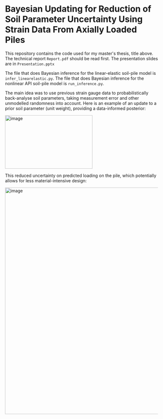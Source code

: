 # Bayesian Updating for Reduction of Soil Parameter Uncertainty Using Strain Data From Axially Loaded Piles

This repository contains the code used for my master's thesis, title above. The technical report `Report.pdf` should be read first. The presentation slides are in `Presentation.pptx`

The file that does Bayesian inference for the linear-elastic soil-pile model is `infer_linearelastic.py`.
The file that does Bayesian inference for the nonlinear API soil-pile model is `run_inference.py`.

The main idea was to use previous strain gauge data to probabilistically back-analyse soil parameters, taking measurement error and other unmodelled randomness into account. Here is an example of an update to a prior soil parameter (unit weight), providing a data-informed posterior:

<img width="288" height="176" alt="image" src="https://github.com/user-attachments/assets/4649f4e0-01ae-48d7-bb3b-0656cb83717a" />

This reduced uncertainty on predicted loading on the pile, which potentially allows for less material-intensive design:

<img width="672" height="746" alt="image" src="https://github.com/user-attachments/assets/f5bcb898-1299-4bab-8d5f-6cb1bc3f1e97" />
